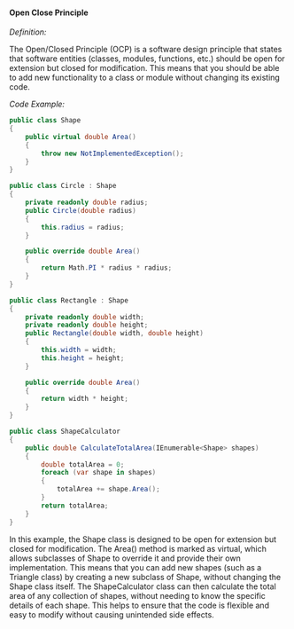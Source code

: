 #### Open Close Principle

*Definition:*

The Open/Closed Principle (OCP) is a software design principle that states that software entities (classes, modules, functions, etc.) should be open for extension but closed for modification. This means that you should be able to add new functionality to a class or module without changing its existing code.

*Code Example:*

```csharp
public class Shape
{
    public virtual double Area()
    {
        throw new NotImplementedException();
    }
}

public class Circle : Shape
{
    private readonly double radius;
    public Circle(double radius)
    {
        this.radius = radius;
    }

    public override double Area()
    {
        return Math.PI * radius * radius;
    }
}

public class Rectangle : Shape
{
    private readonly double width;
    private readonly double height;
    public Rectangle(double width, double height)
    {
        this.width = width;
        this.height = height;
    }

    public override double Area()
    {
        return width * height;
    }
}

public class ShapeCalculator
{
    public double CalculateTotalArea(IEnumerable<Shape> shapes)
    {
        double totalArea = 0;
        foreach (var shape in shapes)
        {
            totalArea += shape.Area();
        }
        return totalArea;
    }
}
```

In this example, the Shape class is designed to be open for extension but closed for modification. The Area() method is marked as virtual, which allows subclasses of Shape to override it and provide their own implementation. This means that you can add new shapes (such as a Triangle class) by creating a new subclass of Shape, without changing the Shape class itself. The ShapeCalculator class can then calculate the total area of any collection of shapes, without needing to know the specific details of each shape. This helps to ensure that the code is flexible and easy to modify without causing unintended side effects.
